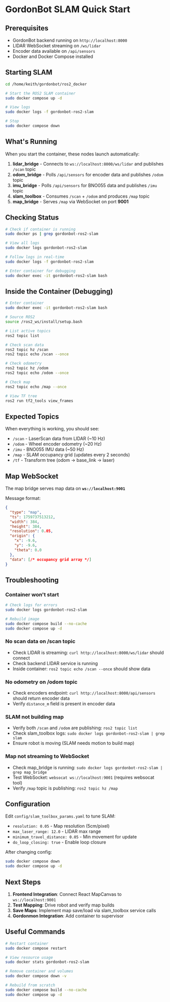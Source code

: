 # GordonBot SLAM Quick Start

## Prerequisites

- GordonBot backend running on `http://localhost:8000`
- LIDAR WebSocket streaming on `/ws/lidar`
- Encoder data available on `/api/sensors`
- Docker and Docker Compose installed

## Starting SLAM

```bash
cd /home/keith/gordonbot/ros2_docker

# Start the ROS2 SLAM container
sudo docker compose up -d

# View logs
sudo docker logs -f gordonbot-ros2-slam

# Stop
sudo docker compose down
```

## What's Running

When you start the container, these nodes launch automatically:

1. **lidar_bridge** - Connects to `ws://localhost:8000/ws/lidar` and publishes `/scan` topic
2. **odom_bridge** - Polls `/api/sensors` for encoder data and publishes `/odom` topic
3. **imu_bridge** - Polls `/api/sensors` for BNO055 data and publishes `/imu` topic
4. **slam_toolbox** - Consumes `/scan` + `/odom` and produces `/map` topic
5. **map_bridge** - Serves `/map` via WebSocket on port **9001**

## Checking Status

```bash
# Check if container is running
sudo docker ps | grep gordonbot-ros2-slam

# View all logs
sudo docker logs gordonbot-ros2-slam

# Follow logs in real-time
sudo docker logs -f gordonbot-ros2-slam

# Enter container for debugging
sudo docker exec -it gordonbot-ros2-slam bash
```

## Inside the Container (Debugging)

```bash
# Enter container
sudo docker exec -it gordonbot-ros2-slam bash

# Source ROS2
source /ros2_ws/install/setup.bash

# List active topics
ros2 topic list

# Check scan data
ros2 topic hz /scan
ros2 topic echo /scan --once

# Check odometry
ros2 topic hz /odom
ros2 topic echo /odom --once

# Check map
ros2 topic echo /map --once

# View TF tree
ros2 run tf2_tools view_frames
```

## Expected Topics

When everything is working, you should see:

- `/scan` - LaserScan data from LIDAR (~10 Hz)
- `/odom` - Wheel encoder odometry (~20 Hz)
- `/imu` - BNO055 IMU data (~50 Hz)
- `/map` - SLAM occupancy grid (updates every 2 seconds)
- `/tf` - Transform tree (odom → base_link → laser)

## Map WebSocket

The map bridge serves map data on **`ws://localhost:9001`**

Message format:
```json
{
  "type": "map",
  "ts": 1759737513212,
  "width": 384,
  "height": 384,
  "resolution": 0.05,
  "origin": {
    "x": -9.6,
    "y": -9.6,
    "theta": 0.0
  },
  "data": [/* occupancy grid array */]
}
```

## Troubleshooting

### Container won't start
```bash
# Check logs for errors
sudo docker logs gordonbot-ros2-slam

# Rebuild image
sudo docker compose build --no-cache
sudo docker compose up -d
```

### No scan data on /scan topic
- Check LIDAR is streaming: `curl http://localhost:8000/ws/lidar` should connect
- Check backend LIDAR service is running
- Inside container: `ros2 topic echo /scan --once` should show data

### No odometry on /odom topic
- Check encoders endpoint: `curl http://localhost:8000/api/sensors` should return encoder data
- Verify `distance_m` field is present in encoder data

### SLAM not building map
- Verify both `/scan` and `/odom` are publishing: `ros2 topic list`
- Check slam_toolbox logs: `sudo docker logs gordonbot-ros2-slam | grep slam`
- Ensure robot is moving (SLAM needs motion to build map)

### Map not streaming to WebSocket
- Check map_bridge is running: `sudo docker logs gordonbot-ros2-slam | grep map_bridge`
- Test WebSocket: `websocat ws://localhost:9001` (requires websocat tool)
- Verify `/map` topic is publishing: `ros2 topic hz /map`

## Configuration

Edit `config/slam_toolbox_params.yaml` to tune SLAM:

- `resolution: 0.05` - Map resolution (5cm/pixel)
- `max_laser_range: 12.0` - LIDAR max range
- `minimum_travel_distance: 0.05` - Min movement for update
- `do_loop_closing: true` - Enable loop closure

After changing config:
```bash
sudo docker compose down
sudo docker compose up -d
```

## Next Steps

1. **Frontend Integration**: Connect React MapCanvas to `ws://localhost:9001`
2. **Test Mapping**: Drive robot and verify map builds
3. **Save Maps**: Implement map save/load via slam_toolbox service calls
4. **Gordonmon Integration**: Add container to supervisor

## Useful Commands

```bash
# Restart container
sudo docker compose restart

# View resource usage
sudo docker stats gordonbot-ros2-slam

# Remove container and volumes
sudo docker compose down -v

# Rebuild from scratch
sudo docker compose build --no-cache
sudo docker compose up -d
```
